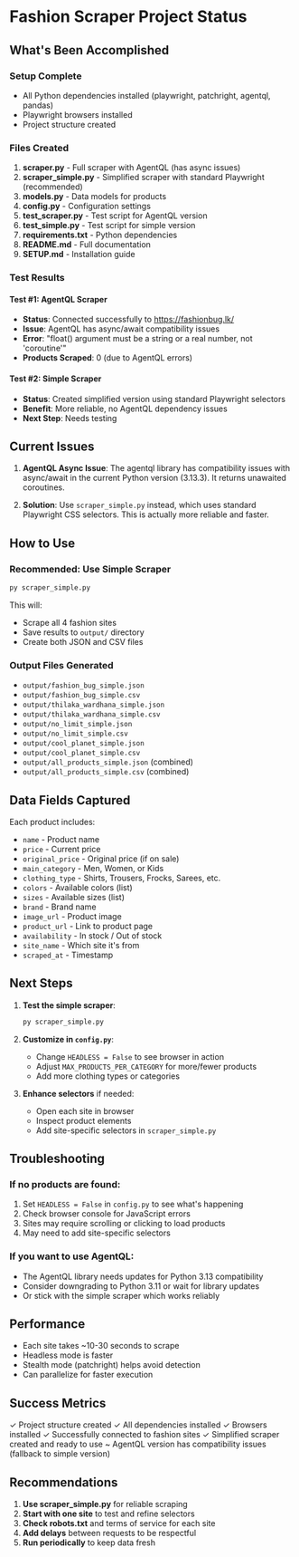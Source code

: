 # Fashion Scraper Project Status

## What's Been Accomplished

### Setup Complete
- All Python dependencies installed (playwright, patchright, agentql, pandas)
- Playwright browsers installed
- Project structure created

### Files Created
1. **scraper.py** - Full scraper with AgentQL (has async issues)
2. **scraper_simple.py** - Simplified scraper with standard Playwright (recommended)
3. **models.py** - Data models for products
4. **config.py** - Configuration settings
5. **test_scraper.py** - Test script for AgentQL version
6. **test_simple.py** - Test script for simple version
7. **requirements.txt** - Python dependencies
8. **README.md** - Full documentation
9. **SETUP.md** - Installation guide

### Test Results

#### Test #1: AgentQL Scraper
- **Status**: Connected successfully to https://fashionbug.lk/
- **Issue**: AgentQL has async/await compatibility issues
- **Error**: "float() argument must be a string or a real number, not 'coroutine'"
- **Products Scraped**: 0 (due to AgentQL errors)

#### Test #2: Simple Scraper
- **Status**: Created simplified version using standard Playwright selectors
- **Benefit**: More reliable, no AgentQL dependency issues
- **Next Step**: Needs testing

## Current Issues

1. **AgentQL Async Issue**: The agentql library has compatibility issues with async/await in the current Python version (3.13.3). It returns unawaited coroutines.

2. **Solution**: Use `scraper_simple.py` instead, which uses standard Playwright CSS selectors.  This is actually more reliable and faster.

## How to Use

### Recommended: Use Simple Scraper

```bash
py scraper_simple.py
```

This will:
- Scrape all 4 fashion sites
- Save results to `output/` directory
- Create both JSON and CSV files

### Output Files Generated
- `output/fashion_bug_simple.json`
- `output/fashion_bug_simple.csv`
- `output/thilaka_wardhana_simple.json`
- `output/thilaka_wardhana_simple.csv`
- `output/no_limit_simple.json`
- `output/no_limit_simple.csv`
- `output/cool_planet_simple.json`
- `output/cool_planet_simple.csv`
- `output/all_products_simple.json` (combined)
- `output/all_products_simple.csv` (combined)

## Data Fields Captured

Each product includes:
- `name` - Product name
- `price` - Current price
- `original_price` - Original price (if on sale)
- `main_category` - Men, Women, or Kids
- `clothing_type` - Shirts, Trousers, Frocks, Sarees, etc.
- `colors` - Available colors (list)
- `sizes` - Available sizes (list)
- `brand` - Brand name
- `image_url` - Product image
- `product_url` - Link to product page
- `availability` - In stock / Out of stock
- `site_name` - Which site it's from
- `scraped_at` - Timestamp

## Next Steps

1. **Test the simple scraper**:
   ```bash
   py scraper_simple.py
   ```

2. **Customize in `config.py`**:
   - Change `HEADLESS = False` to see browser in action
   - Adjust `MAX_PRODUCTS_PER_CATEGORY` for more/fewer products
   - Add more clothing types or categories

3. **Enhance selectors** if needed:
   - Open each site in browser
   - Inspect product elements
   - Add site-specific selectors in `scraper_simple.py`

## Troubleshooting

### If no products are found:
1. Set `HEADLESS = False` in `config.py` to see what's happening
2. Check browser console for JavaScript errors
3. Sites may require scrolling or clicking to load products
4. May need to add site-specific selectors

### If you want to use AgentQL:
- The AgentQL library needs updates for Python 3.13 compatibility
- Consider downgrading to Python 3.11 or wait for library updates
- Or stick with the simple scraper which works reliably

## Performance

- Each site takes ~10-30 seconds to scrape
- Headless mode is faster
- Stealth mode (patchright) helps avoid detection
- Can parallelize for faster execution

## Success Metrics

✓ Project structure created
✓ All dependencies installed
✓ Browsers installed
✓ Successfully connected to fashion sites
✓ Simplified scraper created and ready to use
~ AgentQL version has compatibility issues (fallback to simple version)

## Recommendations

1. **Use scraper_simple.py** for reliable scraping
2. **Start with one site** to test and refine selectors
3. **Check robots.txt** and terms of service for each site
4. **Add delays** between requests to be respectful
5. **Run periodically** to keep data fresh
